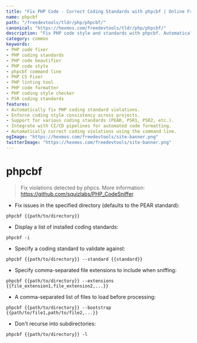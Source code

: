 ```yaml
---
title: "Fix PHP Code - Correct Coding Standards with phpcbf | Online Free DevTools by Hexmos"
name: phpcbf
path: "/freedevtools/tldr/php/phpcbf/"
canonical: "https://hexmos.com/freedevtools/tldr/php/phpcbf/"
description: "Fix PHP code style and standards with phpcbf. Automatically correct coding violations and enforce consistency using various coding standards. Free online tool, no registration required."
category: common
keywords:
- PHP code fixer
- PHP coding standards
- PHP code beautifier
- PHP code style
- phpcbf command line
- PHP CS Fixer
- PHP linting tool
- PHP code formatter
- PHP coding style checker
- PSR coding standards
features:
- Automatically fix PHP coding standard violations.
- Enforce coding style consistency across projects.
- Support for various coding standards (PEAR, PSR1, PSR2, etc.).
- Integrate with CI/CD pipelines for automated code formatting.
- Automatically correct coding violations using the command line.
ogImage: "https://hexmos.com/freedevtools/site-banner.png"
twitterImage: "https://hexmos.com/freedevtools/site-banner.png"
---
```


# phpcbf

> Fix violations detected by phpcs.
> More information: <https://github.com/squizlabs/PHP_CodeSniffer>.

- Fix issues in the specified directory (defaults to the PEAR standard):

`phpcbf {{path/to/directory}}`

- Display a list of installed coding standards:

`phpcbf -i`

- Specify a coding standard to validate against:

`phpcbf {{path/to/directory}} --standard {{standard}}`

- Specify comma-separated file extensions to include when sniffing:

`phpcbf {{path/to/directory}} --extensions {{file_extension1,file_extension2,...}}`

- A comma-separated list of files to load before processing:

`phpcbf {{path/to/directory}} --bootstrap {{path/to/file1,path/to/file2,...}}`

- Don't recurse into subdirectories:

`phpcbf {{path/to/directory}} -l`
